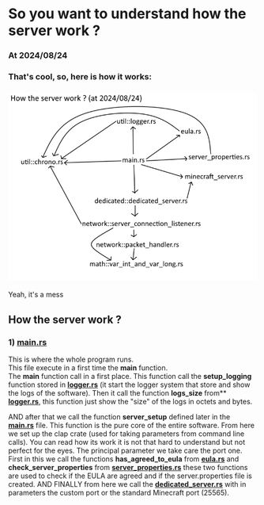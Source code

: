 # So you want to understand how the server work ?
### At 2024/08/24
### That's cool, so, here is how it works:

### ![scheme](img/how_the_server_work.png)

Yeah, it's a mess

## How the server work ?
### 1) **[main.rs](src/main.rs)**

This is where the whole program runs.<br>
This file execute in a first time the **main** function.<br>
The **main** function call in a first place. This function call the **setup_logging** function stored in **[logger.rs](src/util/logger.rs)** (it start the logger system that store and show the logs of the software). 
Then it call the function **logs_size** from** **[logger.rs](src/util/logger.rs)**, this function just show the "size" of the logs in octets and bytes.

AND after that we call the function **server_setup** defined later in the **[main.rs](src/main.rs)** file. 
This function is the pure core of the entire software. 
From here we set up the clap crate (used for taking parameters from command line calls).
You can read how its work it is not that hard to understand but not perfect for the eyes. The principal parameter we take care the port one. 
First in this we call the functions **has_agreed_to_eula** from **[eula.rs](src/eula.rs)** and **check_server_properties** from **[server_properties.rs](src/server_properties.rs)** these two functions are used to check if the EULA are agreed and if the server.properties file is created.
AND FINALLY from here we call the **[dedicated_server.rs](src/dedicated/dedicated_server.rs)** with in parameters the custom port or the standard Minecraft port (25565).